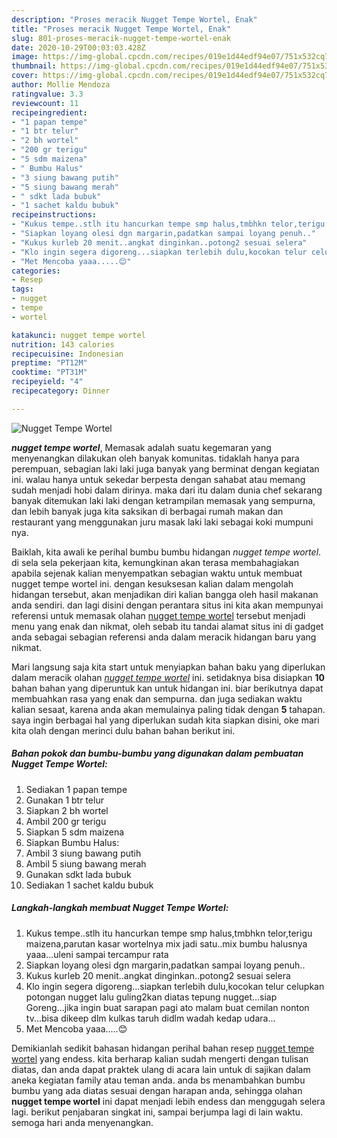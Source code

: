 ```yaml
---
description: "Proses meracik Nugget Tempe Wortel, Enak"
title: "Proses meracik Nugget Tempe Wortel, Enak"
slug: 801-proses-meracik-nugget-tempe-wortel-enak
date: 2020-10-29T00:03:03.428Z
image: https://img-global.cpcdn.com/recipes/019e1d44edf94e07/751x532cq70/nugget-tempe-wortel-foto-resep-utama.jpg
thumbnail: https://img-global.cpcdn.com/recipes/019e1d44edf94e07/751x532cq70/nugget-tempe-wortel-foto-resep-utama.jpg
cover: https://img-global.cpcdn.com/recipes/019e1d44edf94e07/751x532cq70/nugget-tempe-wortel-foto-resep-utama.jpg
author: Mollie Mendoza
ratingvalue: 3.3
reviewcount: 11
recipeingredient:
- "1 papan tempe"
- "1 btr telur"
- "2 bh wortel"
- "200 gr terigu"
- "5 sdm maizena"
- " Bumbu Halus"
- "3 siung bawang putih"
- "5 siung bawang merah"
- " sdkt lada bubuk"
- "1 sachet kaldu bubuk"
recipeinstructions:
- "Kukus tempe..stlh itu hancurkan tempe smp halus,tmbhkn telor,terigu maizena,parutan kasar wortelnya mix jadi satu..mix bumbu halusnya yaaa...uleni sampai tercampur rata"
- "Siapkan loyang olesi dgn margarin,padatkan sampai loyang penuh.."
- "Kukus kurleb 20 menit..angkat dinginkan..potong2 sesuai selera"
- "Klo ingin segera digoreng...siapkan terlebih dulu,kocokan telur celupkan potongan nugget lalu guling2kan diatas tepung nugget...siap Goreng...jika ingin buat sarapan pagi ato malam buat cemilan nonton tv...bisa dikeep dlm kulkas taruh didlm wadah kedap udara..."
- "Met Mencoba yaaa.....😊"
categories:
- Resep
tags:
- nugget
- tempe
- wortel

katakunci: nugget tempe wortel 
nutrition: 143 calories
recipecuisine: Indonesian
preptime: "PT12M"
cooktime: "PT31M"
recipeyield: "4"
recipecategory: Dinner

---
```



![Nugget Tempe Wortel](https://img-global.cpcdn.com/recipes/019e1d44edf94e07/751x532cq70/nugget-tempe-wortel-foto-resep-utama.jpg)

<b><i>nugget tempe wortel</i></b>, Memasak adalah suatu kegemaran yang menyenangkan dilakukan oleh banyak komunitas. tidaklah hanya para perempuan, sebagian laki laki juga banyak yang berminat dengan kegiatan ini. walau hanya untuk sekedar berpesta dengan sahabat atau memang sudah menjadi hobi dalam dirinya. maka dari itu dalam dunia chef sekarang banyak ditemukan laki laki dengan ketrampilan memasak yang sempurna, dan lebih banyak juga kita saksikan di berbagai rumah makan dan restaurant yang menggunakan juru masak laki laki sebagai koki mumpuni nya.



Baiklah, kita awali ke perihal bumbu bumbu hidangan <i>nugget tempe wortel</i>. di sela sela pekerjaan kita, kemungkinan akan terasa membahagiakan apabila sejenak kalian menyempatkan sebagian waktu untuk membuat nugget tempe wortel ini. dengan kesuksesan kalian dalam mengolah hidangan tersebut, akan menjadikan diri kalian bangga oleh hasil makanan anda sendiri. dan lagi disini dengan perantara situs ini kita akan mempunyai referensi untuk memasak olahan <u>nugget tempe wortel</u> tersebut menjadi menu yang enak dan nikmat, oleh sebab itu tandai alamat situs ini di gadget anda sebagai sebagian referensi anda dalam meracik hidangan baru yang nikmat.


Mari langsung saja kita start untuk menyiapkan bahan baku yang diperlukan dalam meracik olahan <u><i>nugget tempe wortel</i></u> ini. setidaknya bisa disiapkan <b>10</b> bahan bahan yang diperuntuk kan untuk hidangan ini. biar berikutnya dapat membuahkan rasa yang enak dan sempurna. dan juga sediakan waktu kalian sesaat, karena anda akan memulainya paling tidak dengan <b>5</b> tahapan. saya ingin berbagai hal yang diperlukan sudah kita siapkan disini, oke mari kita olah dengan merinci dulu bahan bahan berikut ini.

<!--inarticleads1-->

##### Bahan pokok dan bumbu-bumbu yang digunakan dalam pembuatan Nugget Tempe Wortel:

1. Sediakan 1 papan tempe
1. Gunakan 1 btr telur
1. Siapkan 2 bh wortel
1. Ambil 200 gr terigu
1. Siapkan 5 sdm maizena
1. Siapkan  Bumbu Halus:
1. Ambil 3 siung bawang putih
1. Ambil 5 siung bawang merah
1. Gunakan  sdkt lada bubuk
1. Sediakan 1 sachet kaldu bubuk




<!--inarticleads2-->

##### Langkah-langkah membuat Nugget Tempe Wortel:

1. Kukus tempe..stlh itu hancurkan tempe smp halus,tmbhkn telor,terigu maizena,parutan kasar wortelnya mix jadi satu..mix bumbu halusnya yaaa...uleni sampai tercampur rata
1. Siapkan loyang olesi dgn margarin,padatkan sampai loyang penuh..
1. Kukus kurleb 20 menit..angkat dinginkan..potong2 sesuai selera
1. Klo ingin segera digoreng...siapkan terlebih dulu,kocokan telur celupkan potongan nugget lalu guling2kan diatas tepung nugget...siap Goreng...jika ingin buat sarapan pagi ato malam buat cemilan nonton tv...bisa dikeep dlm kulkas taruh didlm wadah kedap udara...
1. Met Mencoba yaaa.....😊




Demikianlah sedikit bahasan hidangan perihal bahan resep <u>nugget tempe wortel</u> yang endess. kita berharap kalian sudah mengerti dengan tulisan diatas, dan anda dapat praktek ulang di acara lain untuk di sajikan dalam aneka kegiatan family atau teman anda. anda bs menambahkan bumbu bumbu yang ada diatas sesuai dengan harapan anda, sehingga olahan <b>nugget tempe wortel</b> ini dapat menjadi lebih endess dan menggugah selera lagi. berikut penjabaran singkat ini, sampai berjumpa lagi di lain waktu. semoga hari anda menyenangkan.
